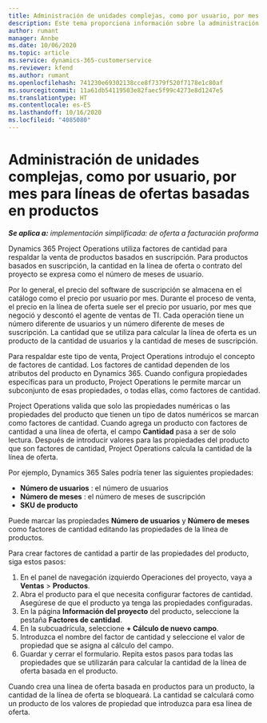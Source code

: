 ```yaml
---
title: Administración de unidades complejas, como por usuario, por mes para líneas de ofertas basadas en productos
description: Este tema proporciona información sobre la administración de unidades complejas para líneas de oferta basadas en productos.
author: rumant
manager: Annbe
ms.date: 10/06/2020
ms.topic: article
ms.service: dynamics-365-customerservice
ms.reviewer: kfend
ms.author: rumant
ms.openlocfilehash: 741230e69302138cce8f7379f520f7178e1c80af
ms.sourcegitcommit: 11a61db54119503e82faec5f99c4273e8d1247e5
ms.translationtype: HT
ms.contentlocale: es-ES
ms.lasthandoff: 10/16/2020
ms.locfileid: "4085080"
---
```

# <a name="managing-complex-units-such-as-per-user-per-month-for-product-based-quote-lines"></a>Administración de unidades complejas, como por usuario, por mes para líneas de ofertas basadas en productos

_**Se aplica a:** implementación simplificada: de oferta a facturación proforma_

Dynamics 365 Project Operations utiliza factores de cantidad para respaldar la venta de productos basados ​​en suscripción. Para productos basados ​​en suscripción, la cantidad en la línea de oferta o contrato del proyecto se expresa como el número de meses de usuario.

Por lo general, el precio del software de suscripción se almacena en el catálogo como el precio por usuario por mes. Durante el proceso de venta, el precio en la línea de oferta suele ser el precio por usuario, por mes que negoció y descontó el agente de ventas de TI. Cada operación tiene un número diferente de usuarios y un número diferente de meses de suscripción. La cantidad que se utiliza para calcular la línea de oferta es un producto de la cantidad de usuarios y la cantidad de meses de suscripción.

Para respaldar este tipo de venta, Project Operations introdujo el concepto de factores de cantidad. Los factores de cantidad dependen de los atributos del producto en Dynamics 365. Cuando configura propiedades específicas para un producto, Project Operations le permite marcar un subconjunto de esas propiedades, o todas ellas, como factores de cantidad.

Project Operations valida que solo las propiedades numéricas o las propiedades del producto que tienen un tipo de datos numéricos se marcan como factores de cantidad. Cuando agrega un producto con factores de cantidad a una línea de oferta, el campo **Cantidad** pasa a ser de solo lectura. Después de introducir valores para las propiedades del producto que son factores de cantidad, Project Operations calcula la cantidad de la línea de oferta.

Por ejemplo, Dynamics 365 Sales podría tener las siguientes propiedades:

- **Número de usuarios** : el número de usuarios
- **Número de meses** : el número de meses de suscripción
- **SKU de producto**

Puede marcar las propiedades **Número de usuarios** y **Número de meses** como factores de cantidad editando las propiedades de la línea de productos.

Para crear factores de cantidad a partir de las propiedades del producto, siga estos pasos:

1. En el panel de navegación izquierdo Operaciones del proyecto, vaya a **Ventas** > **Productos**.
2. Abra el producto para el que necesita configurar factores de cantidad. Asegúrese de que el producto ya tenga las propiedades configuradas.
3. En la página **Información del proyecto** del producto, seleccione la pestaña **Factores de cantidad**.
4. En la subcuadrícula, seleccione **+ Cálculo de nuevo campo**.
5. Introduzca el nombre del factor de cantidad y seleccione el valor de propiedad que se asigna al cálculo del campo.
6. Guardar y cerrar el formulario. Repita estos pasos para todas las propiedades que se utilizarán para calcular la cantidad de la línea de oferta basada en el producto.

Cuando crea una línea de oferta basada en productos para un producto, la cantidad de la línea de oferta se bloqueará. La cantidad se calculará como un producto de los valores de propiedad que introduzca para esa línea de oferta.
